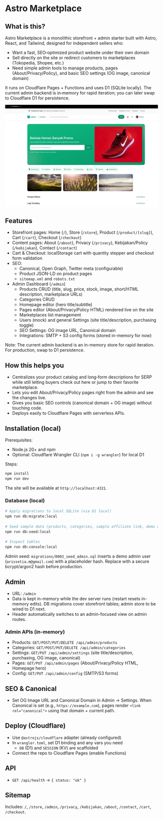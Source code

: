 # Astro Marketplace

## What is this?
Astro Marketplace is a monolithic storefront + admin starter built with Astro, React, and Tailwind, designed for independent sellers who:
- Want a fast, SEO‑optimized product website under their own domain
- Sell directly on the site or redirect customers to marketplaces (Tokopedia, Shopee, etc.)
- Need simple admin tools to manage products, pages (About/Privacy/Policy), and basic SEO settings (OG image, canonical domain)

It runs on Cloudflare Pages + Functions and uses D1 (SQLite locally). The current admin backend is in‑memory for rapid iteration; you can later swap to Cloudflare D1 for persistence.

![Astro Marketplace Frontpage](asset-git/frontpage.png)

## Features
- Storefront pages: Home (`/`), Store (`/store`), Product (`/product/[slug]`), Cart (`/cart`), Checkout (`/checkout`)
- Content pages: About (`/about`), Privacy (`/privacy`), Kebijakan/Policy (`/kebijakan`), Contact (`/contact`)
- Cart & Checkout: localStorage cart with quantity stepper and checkout form validation
- SEO:
  - Canonical, Open Graph, Twitter meta (configurable)
  - Product JSON-LD on product pages
  - `sitemap.xml` and `robots.txt`
- Admin Dashboard (`/admin`)
  - Products CRUD (title, slug, price, stock, image, short/HTML description, marketplace URLs)
  - Categories CRUD
  - Homepage editor (hero title/subtitle)
  - Pages editor (About/Privacy/Policy HTML) rendered live on the site
  - Marketplaces list management
  - Users (mock) and general Settings (site title/description, purchasing toggle)
  - SEO Settings: OG image URL, Canonical domain
  - Integrations: SMTP + S3 config forms (stored in-memory for now)

Note: The current admin backend is an in-memory store for rapid iteration. For production, swap to D1 persistence.

## How this helps you
- Centralizes your product catalog and long‑form descriptions for SERP while still letting buyers check out here or jump to their favorite marketplace.
- Lets you edit About/Privacy/Policy pages right from the admin and see the changes live.
- Gives you basic SEO controls (canonical domain + OG image) without touching code.
- Deploys easily to Cloudflare Pages with serverless APIs.

## Installation (local)
Prerequisites:
- Node.js 20+ and npm
- Optional: Cloudflare Wrangler CLI (`npm i -g wrangler`) for local D1

Steps:
```bash
npm install
npm run dev
```
The site will be available at `http://localhost:4321`.

### Database (local)
```bash
# Apply migrations to local SQLite (via D1 local)
npm run db:migrate:local

# Seed sample data (products, categories, sample affiliate link, demo admin)
npm run db:seed:local

# Inspect tables
npm run db:console:local
```

Admin seed: `migrations/0003_seed_admin.sql` inserts a demo admin user (`arissetia.m@gmail.com`) with a placeholder hash. Replace with a secure bcrypt/argon2 hash before production.

## Admin
- URL: `/admin`
- Data is kept in-memory while the dev server runs (restart resets in-memory edits). DB migrations cover storefront tables; admin store to be wired to D1 next.
- Header automatically switches to an admin-focused view on admin routes.

### Admin APIs (in-memory)
- Products: `GET/POST/PUT/DELETE /api/admin/products`
- Categories: `GET/POST/PUT/DELETE /api/admin/categories`
- Settings: `GET/PUT /api/admin/settings` (site title/description, purchasing, OG image, canonical)
- Pages: `GET/PUT /api/admin/pages` (About/Privacy/Policy HTML, Homepage hero)
- Config: `GET/PUT /api/admin/config` (SMTP/S3 forms)

## SEO & Canonical
- Set OG Image URL and Canonical Domain in Admin → Settings. When Canonical is set (e.g., `https://example.com`), pages render `<link rel="canonical">` using that domain + current path.

## Deploy (Cloudflare)
- Use `@astrojs/cloudflare` adapter (already configured)
- In `wrangler.toml`, set D1 binding and any vars you need
  - `DB` (D1) and `SESSION` (KV) are scaffolded
- Connect the repo to Cloudflare Pages (enable Functions)

## API
- `GET /api/health` → `{ status: "ok" }`

## Sitemap
Includes: `/`, `/store`, `/admin`, `/privacy`, `/kebijakan`, `/about`, `/contact`, `/cart`, `/checkout`.
